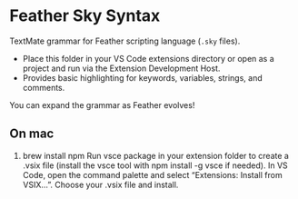 # Feather Sky Syntax

TextMate grammar for Feather scripting language (`.sky` files).

- Place this folder in your VS Code extensions directory or open as a project and run via the Extension Development Host.
- Provides basic highlighting for keywords, variables, strings, and comments.

You can expand the grammar as Feather evolves!

## On mac

1. brew install npm
   Run vsce package in your extension folder to create a .vsix file (install the vsce tool with npm install -g vsce if needed).
   In VS Code, open the command palette and select “Extensions: Install from VSIX...”.
   Choose your .vsix file and install.
